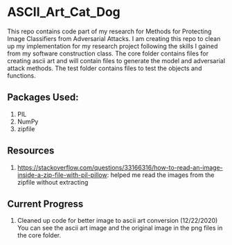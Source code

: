 # ASCII_Art_Cat_Dog
This repo contains code part of my research for Methods for Protecting Image Classifiers from Adversarial Attacks. 
I am creating this repo to clean up my implementation for my research project following the skills I gained from my software construction class. 
The core folder contains files for creating ascii art and will contain files to generate the model and adversarial attack methods. The test folder contains files to test the objects and functions.

## Packages Used:
1. PIL 
2. NumPy
3. zipfile

## Resources
1. https://stackoverflow.com/questions/33166316/how-to-read-an-image-inside-a-zip-file-with-pil-pillow: helped me read the images from the zipfile without extracting

## Current Progress
1. Cleaned up code for better image to ascii art conversion (12/22/2020)
You can see the ascii art image and the original image in the png files in the core folder.
